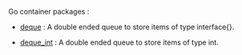 Go container packages :

- [deque](http://godoc.org/github.com/notnot/container/deque) : A double ended queue to store items of type interface{}.

- [deque_int](http://godoc.org/github.com/notnot/container/deque_int) : A double ended queue to store items of type int.


